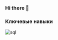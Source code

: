 ### Hi there 👋

### Ключевые навыки
![sql](https://img.shields.io/badge/SQL-green?style=for-the-badge&logo=mysql&logoColor=ffffff)
